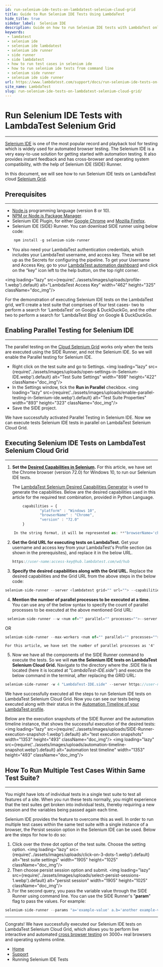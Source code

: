```yaml
---
id: run-selenium-ide-tests-on-lambdatest-selenium-cloud-grid
title: Guide to Run Selenium IDE Tests Using LambdaTest
hide_title: true
sidebar_label:  Selenium IDE
description: Guide on how to run Selenium IDE tests with LambdaTest online Selenium automation grid, for testing on 3000+ real browsers & browser versions hosted on LambdaTest cloud servers.
keywords:
 - lamdatest
 - selenium ide
 - selenium ide lambdatest
 - selenium ide runner
 - side runner
 - side lambdatest
 - how to run test cases in selenium ide
 - how to run selenium ide tests from command line
 - selenium side runner
 - selenium ide side runner
url: https://www.lambdatest.com/support/docs/run-selenium-ide-tests-on-lambdatest-selenium-cloud-grid/
site_name: LambdaTest
slug: run-selenium-ide-tests-on-lambdatest-selenium-cloud-grid/
---
```


<script type="application/ld+json"
      dangerouslySetInnerHTML={{ __html: JSON.stringify({
       "@context": "https://schema.org",
        "@type": "BreadcrumbList",
        "itemListElement": [{
          "@type": "ListItem",
          "position": 1,
          "name": "LambdaTest",
          "item": "https://www.lambdatest.com"
        },{
          "@type": "ListItem",
          "position": 2,
          "name": "Support",
          "item": "https://www.lambdatest.com/support/docs/"
        },{
          "@type": "ListItem",
          "position": 3,
          "name": "Codeless Automation Tools",
          "item": "https://www.lambdatest.com/support/docs/integrations-with-codeless-automation-tools/"
        },{
          "@type": "ListItem",
          "position": 4,
          "name": "Running Selenium IDE Tests",
          "item": "https://www.lambdatest.com/support/docs/run-selenium-ide-tests-on-lambdatest-selenium-cloud-grid/"
        }]
      })
    }}
></script>

# Run Selenium IDE Tests with LambdaTest Selenium Grid
* * *
[Selenium IDE](https://www.lambdatest.com/blog/selenium-ide-what-is-it-why-is-it-must-for-every-qa/) is one of the most popular record and playback tool for testing which is widely used for automated browser testing. The Selenium IDE is a very easy-to-use solution for getting started with automation testing. It also provides instant feedback and has cross-browser and operating system compatibility, with the help of Selenium IDE (SIDE) Runner.

In this document, we will see how to run Selenium IDE tests on LambdaTest cloud [Selenium Grid](https://www.lambdatest.com/blog/why-selenium-grid-is-ideal-for-automated-browser-testing/).

## Prerequisites

* * *

*   [Node.js](https://nodejs.org/en/download/) programming language (version 8 or 10).
*   [NPM or Node.js Package Manager](https://www.npmjs.com/get-npm).
*   Selenium IDE Plugin, for either [Google Chrome](https://chrome.google.com/webstore/detail/selenium-ide/mooikfkahbdckldjjndioackbalphokd?hl=en) and [Mozilla Firefox](https://addons.mozilla.org/en-US/firefox/addon/selenium-ide/).
*   Selenium IDE (SIDE) Runner. You can download SIDE runner using below code:

```javascript
    npm install -g selenium-side-runner
```


*   You also need your LambdaTest authentication credentials, which includes your LambdaTest username, and access key. These will be set up as the Secrets for configuring the pipeline. To get your Username and Access Key, go to your [LambdaTest automation dashboard](https://automation.lambdatest.com/) and click on the “key” icon left to the help button, on the top right corner. 

<img loading="lazy" src={require('../assets/images/uploads/profile-1.webp').default} alt="LambdaTest Access Key" width="462" height="325" className="doc_img"/>

For the demonstration of executing Selenium IDE tests on the LambdaTest grid, we’ll create a test suite that comprises of four test cases- two to perform a search for ‘LambdaTest’ on Google & DuckDuckGo, and the other two to perform a search for ‘LambdaTest Blog’ on Google & DuckDuckGo.

## Enabling Parallel Testing for Selenium IDE

* * *

The parallel testing on the [Cloud Selenium Grid](https://www.lambdatest.com/selenium-automation) works only when the tests are executed using the SIDE Runner, and not the Selenium IDE. So we will enable the Parallel testing for Selenium IDE.

*   Right click on the test suite and go to Settings. <img loading="lazy" src={require('../assets/images/uploads/open-settings-in-Selenium-IDE.webp').default} alt="Test Suite Settings" width="898" height="422" className="doc_img"/>
*   In the Settings window, tick the **Run in Parallel** checkbox. <img loading="lazy" src={require('../assets/images/uploads/enable-parallel-testing-in-Selenium-ide.webp').default} alt="Test Suite Properties" width="893" height="323" className="doc_img"/>
*   Save the SIDE project.

We have successfully activated Parallel Testing in Selenium IDE. Now we can execute tests Selenium IDE tests in parallel on LambdaTest Selenium Cloud Grid.

## Executing Selenium IDE Tests on LambdaTest Selenium Cloud Grid

* * *

1.  **Set the [Desired Capabilities in Selenium](/docs/selenium-automation-capabilities/).** For this article, we have set the Chrome browser (version 72.0) for Windows 10, to run our Selenium IDE tests.

    The [LambdaTest Selenium Desired Capabilities Generator](https://www.lambdatest.com/capabilities-generator/) is used to generate the capabilities. Below are the desired capabilities used in this article for the required test combination, provided in Python Language.
```javascript
        capabilities = {
                "platform" : "Windows 10",
                "browserName" : "Chrome",
                "version" : "72.0"
        }
 ```       
```javascript
    In the string format, it will be represented as: **"browserName='chrome' version='72.0' platform='Windows 10'"**
```

2.  **Get the Grid URL for executing tests on LambdaTest.** Get your username and access key from your LambdaTest's Profile section (as shown in the prerequisites), and replace it in the below URL.

    ```javascript
    https://user-name:access-key@hub.lambdatest.com/wd/hub
    ```


3.  **Specify the desired capabilities along with the Grid URL.** Replace the desired capabilities and the Grid URL from the above steps in the below code:

```javascript
selenium-side-runner --server <lambdatest grid="" url=""> --capabilities </lambdatest>
```


4.  **Mention the number of parallel processes to be executed at a time.** You can use any of the below syntax to specify the count of parallel processes to be executed at the above mentioned Grid URL:
```javascript
 selenium-side-runner --w <num of="" parallel="" processes="">--server https://user-name:access-key@hub.lambdatest.com/wd/hub</num> 
```
OR

```javascript
selenium-side-runner --max-workers <num of="" parallel="" processes="">--server https://user-name:access-key@hub.lambdatest.com/wd/hub</num>
```    
        
    For this article, we have set the number of parallel processes as '4'

5.  Now we have all the components of the SIDE Runner command to execute the tests. So we will **run the Selenium IDE tests on LambdaTest Selenium Cloud Grid.** Navigate to the directory where the .SIDE file is located (here it is located at "_LambdaTest-IDE.side_") and execute the below command in the terminal, after replacing the GRID URL:

```javascript
selenium-side-runner -w 4 "LambdaTest-IDE.side" --server https://user-name:acces-key@hub.lambdatest.com/wd/hub -c "browserName='chrome' version='72.0' platform='Windows 10'"
```


We have successfully executed all the steps to run Selenium IDE tests on LambdaTest Selenium Cloud Grid. Now you can see our tests being executed along with their status in the [Automation Timeline of your LambdaTest profile](https://automation.lambdatest.com/timeline).

Below are the execution snapshots of the SIDE Runner and the automation timeline instance, that shows the successful execution of the desired tests: <img loading="lazy" src={require('../assets/images/uploads/SIDE-Runner-execution-snapshot-1.webp').default} alt="test execution snapshots" width="1353" height="493" className="doc_img"/> <img loading="lazy" src={require('../assets/images/uploads/automation-timeline-snapshot.webp').default} alt="automation test timeline" width="1353" height="493" className="doc_img"/>

## How To Run Multiple Test Cases Within Same Test Suite?

* * *

You might have lots of individual tests in a single test suite to test all features of a site. When you run these tests normally, you might experience that the test suites get broken into individual tests, thereby requiring a new session and the variables being passed again each time.

Selenium IDE provides the feature to overcome this as well. In order to run multiple test cases within the same test suite with a single instance of a browser, the Persist session option in the Selenium IDE can be used. Below are the steps for how to do so:

1.  Click over the three dot option of the test suite. Choose the setting option. <img loading="lazy" src={require('../assets/images/uploads/click-on-3-dots-1.webp').default} alt="test suite settings" width="1905" height="1025"  className="doc_img"/>
2.  Then choose persist session option and submit. <img loading="lazy" src={require('../assets/images/uploads/select-persist-sessions-1.webp').default} alt="persist session" width="1905" height="1025" className="doc_img"/>
3.  For the second query, you pass the variable value through the SIDE Runner using command line. You can use the SIDE Runner's "**param**" flag to pass the values. For example:

```javascript
selenium-side-runner --params "a='example-value' a.b='another example-value' a.b.c=[1,2,3]" 
```


* * *

Congrats! We have successfully executed our Selenium IDE tests on LambdaTest Selenium Cloud Grid, which allows you to perform live interactive and automated [cross browser testing](https://www.lambdatest.com) on 3000+ real browsers and operating systems online.

<nav aria-label="breadcrumbs">
  <ul className="breadcrumbs">
    <li className="breadcrumbs__item">
      <a className="breadcrumbs__link" href="https://www.lambdatest.com">Home</a>
    </li>
    <li className="breadcrumbs__item">
      <a className="breadcrumbs__link" href="/docs/">Support</a>
    </li>
    <li className="breadcrumbs__item breadcrumbs__item--active">
      <span className="breadcrumbs__link">Running Selenium IDE Tests</span>
    </li>
  </ul>
</nav>